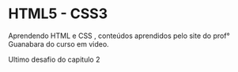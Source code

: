 # HTML5 - CSS3 

Aprendendo HTML e CSS , conteúdos aprendidos pelo site do prof° Guanabara do curso em video.

<a hef="https://herykw.github.io/HML5//Exercicios/Ex%20021/Desafio/index02.html">Ultimo desafio do capitulo 2<a>